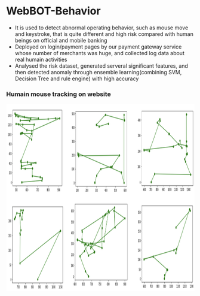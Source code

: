 # WebBOT-Behavior

* It is used to detect abnormal operating behavior, such as mouse move and keystroke, that is quite different and high risk compared with human beings on official and mobile banking
* Deployed on login/payment pages by our payment gateway service whose number of merchants was huge, and collected log data about real humain activities
* Analysed the risk dataset, generated serveral significant features, and then detected anomaly through ensemble learning(combining SVM, Decision Tree and rule engine) with high accuracy

### Humain mouse tracking on website

<div align="center">
  <a href="https://gitlab.hitrustai.com/jackjou0920/diia-sdk">
    <img src="images/Screen2.png" alt="Logo" width="1000" height="500">
  </a>
</div>